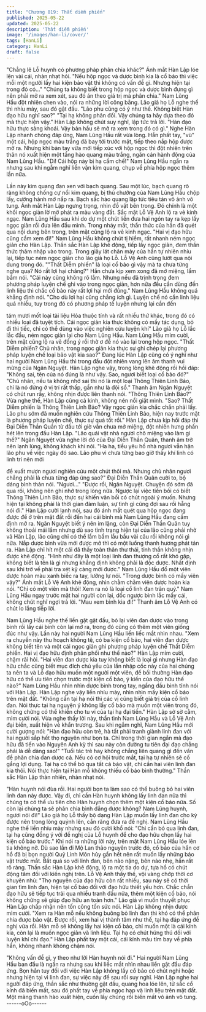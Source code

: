 ```yaml
---
title: "Chương 819: Thất diễm phiến"
published: 2025-05-22
updated: 2025-05-22
description: 'Thất diễm phiến'
image: '/images/han-li/cover/'
tags: [HanLi]
category: HanLi
draft: false
---
```


"Chẳng lẽ Lỗ huynh có phương pháp phân chia khác?" Ánh mắt
Hàn Lập lóe lên vài cái, nhàn nhạt hỏi.
"Nếu hộp ngọc và dược bình kia là cổ bảo thì việc mỗi một người
lấy hai kiện bảo vật thì không có vấn đề gì. Nhưng hiện tại trong
đó có…"
"Chúng ta không biết trong hộp ngọc và dược bình đựng gì nên
phải mở ra xem xét, sau đó án theo giá trị mà phân chia." Nam
Lũng Hầu đột nhiên chen vào, nói ra những lời công bằng.
Lão giả họ Lỗ nghe thế thì nhíu mày, sau đó gật đầu.
"Lão phu cũng có ý như thế. Không biết Hàn đạo hữu nghĩ sao?"
"Tại hạ không phản đối. Vậy chúng ta hãy dựa theo đó mà thực
hiện vậy." Hàn Lập không chút suy nghĩ, lập tức trả lời.
"Hàn đạo hữu thực sảng khoái. Vậy bản hầu sẽ mở ra xem trong
đó có gì." Nghe Hàn Lập nhanh chóng đáp ứng, Nam Lũng Hầu
rất vừa lòng.
Hắn phất tay, "vù" một cái, hộp ngọc màu trắng đã bay tới trước
mặt, tiếp theo nắp hộp được mở ra.
Nhưng khi bàn tay vừa mới tiếp xúc với hộp ngọc thì đột nhiên
trên thân nó xuất hiện một tầng hào quang màu trắng, ngăn cản
hành động của Nam Lũng Hầu.
"Di! Cái hộp này bị hạ cấm chế!" Nam Lũng Hầu ngẩn ra nhưng
sau khi ngẫm nghĩ liền vận kim quang, chụp về phía hộp ngọc
thêm lần nữa.

Lần này kim quang đan xen với bạch quang.
Sau một lúc, bạch quang rõ ràng không chống cự nổi kim quang,
bị thủ chưởng của Nam Lũng Hầu chộp lấy, cường hành mở nắp
ra.
Bạch sắc hào quang lập tức tiêu tán vô ảnh vô tung.
Ánh mắt Hàn Lập ngưng trọng, nhìn đồ vật bên trong. Đó chính là
một khối ngọc giản lờ mờ phát ra màu vàng đất.
Sắc mặt Lỗ Vệ Anh lộ ra vẻ kinh ngạc. Nam Lũng Hầu sau khi do
dự một chút liền đưa hai ngón tay ra kẹp lấy ngọc giản rồi đưa lên
đầu mình.
Trong nháy mắt, thần thức của hắn đã quét qua nội dung bên
trong, trên mặt cũng lộ ra vẻ kinh ngạc.
"Hai vị đạo hữu cũng cầm xem đi!" Nam Lũng Hầu không chút tị
hiềm, rất nhanh ném ngọc giản cho Hàn Lập.
Thần sắc Hàn Lập khẽ động, tiếp lấy ngọc giản, đem thần thức
thâm nhập vào trong.
Trong giây lát chân mày của hắn tự nhiên nhíu lại, tiếp tục ném
ngọc giản cho lão giả họ Lỗ.
Lỗ Vệ Anh cũng lướt qua nội dung trong đó.
""Thất Diễm phiến" là loại cổ bảo gì vậy mà ta chưa từng nghe
qua? Nó rất lợi hại chăng?" Hắn chưa kịp xem xong đã mở miệng,
lẩm bẩm nói.
"Cái này cũng không rõ lắm. Nhưng nếu đã trịnh trọng đem
phương pháp luyện chế ghi vào trong ngọc giản, hơn nữa đều cần
dùng đến linh liệu thì chắc cổ bảo này rất lợi hại mới đúng." Nam
Lũng Hầu không quá khẳng định nói.
"Cho dù lợi hại cũng chẳng ích gì. Luyện chế nó cần linh liệu quá
nhiều, tuy trong đó có phương pháp tế luyện nhưng lại cần đến

tám mươi mốt loại tài liệu Hỏa thuộc tính và rất nhiều thứ khác,
trong đó có nhiều loại đã tuyệt tích. Cái ngọc giản kia thực không
có mấy tác dụng, bỏ đi thì tiếc, chỉ có thể dùng vào việc nghiên
cứu luyện khí" Lão giả họ Lỗ lắc lắc đầu, ném ngọc giản lại cho
Nam Lũng Hầu.
Nam Lũng Hầu mỉm cười, trên mặt cũng lộ ra vẻ đồng ý rồi thờ ơ
để nó vào lại trong hộp ngọc.
"Thất Diễm phiến? Chủ nhân, trong ngọc giản kia thực sự ghi
chép lại phương pháp luyện chế loại bảo vật kia sao?" Đang lúc
Hàn Lập cũng có ý nghĩ như hai người Nam Lũng Hầu thì trong
đầu đột nhiên vang lên âm thanh vui mừng của Ngân Nguyệt.
Hàn Lập nghe vậy, trong lòng khẽ động rồi hồi đáp:
"Không sai, tên của nó đúng là như vậy. Sao, ngươi biết loại cổ
bảo đó?"
"Chủ nhân, nếu ta không nhớ sai thì nó là một loại Thông Thiên
Linh Bảo, chỉ là nó đứng ở vị trí rất thấp, gần như là đội sổ."
Thanh âm Ngân Nguyệt có chút run rẩy, không nhịn được liên
thanh nói.
"Thông Thiên Linh Bảo?" Vừa nghe thế, Hàn Lập cũng cả kinh,
không nén nổi giật mình.
"Sao? Thất Diễm phiến là Thông Thiên Linh Bảo? Vậy ngọc giản
kia chắc chắn phải lấy. Lão phu sớm đã muốn nghiên cứu Thông
Thiên Linh Bảo, hiện nay trước mặt là phương pháp luyện chế,
thực sự quá tốt rồi." Hàn Lập chưa kịp hồi đáp thì Đại Diễn Thần
Quân từ đầu tới giờ vẫn chưa mở miệng, đột nhiên hưng phấn
hét lên trong đầu Hàn Lập.
"Lão quái vật nhà ngươi chõ miệng vào làm gì thế?" Ngân Nguyệt
vừa nghe lời đó của Đại Diễn Thần Quân, thanh âm trở nên lạnh
lùng, không khách khí nói.
"Ha ha, tiểu yêu hồ nhà ngươi vẫn hận lão phu về việc ngày đó
sao. Lão phu vì chưa từng bao giờ thấy khí linh có linh trí nên mới

đề xuất mượn ngươi nghiên cứu một chút thôi mà. Nhưng chủ
nhân ngươi chẳng phải là chưa từng đáp ứng sao?" Đại Diễn
Thần Quân cười to, bộ dáng bình thản nói.
"Ngươi…"
"Được rồi, Ngân Nguyệt. Chuyện đó sớm đã qua rồi, không nên
ghi nhớ trong lòng nữa. Ngược lại việc tiền bối có biết Thông
Thiên Linh Bảo, thực sự khiến vãn bối có chút ngoài ý muốn.
Nhưng hiện tại không phải là thời gian đàm luận, sự tình gì cũng
đợi sau rồi hẵng nói đi." Hàn Lập cười lạnh nói, sau đó ánh mắt
quét qua hộp ngọc đang được để ở trên mặt đất rồi đến hai cái
bình mà Nam Lũng Hầu đang cầm định mở ra.
Ngân Nguyệt biết ý nên im lặng, còn Đại Diễn Thần Quân tuy
không thoải mái lắm nhưng dù sao tình trạng hiện tại của lão cũng
phải nhờ vả Hàn Lập, lão cũng chỉ có thể lầm bầm lầu bầu vài câu
rồi không nói gì nữa.
Nắp dược bình vừa mới được mở thì có một luồng thanh hương
phát tán ra.
Hàn Lập chỉ hít một cái đã thấy toàn thân thư thái, tinh thần không
nhịn được khẽ động.
"Hình như đây là một loại linh đan thượng cổ rất khó gặp, không
biết là tên là gì nhưng khẳng định không phải là độc dược. Nhất
định sau khi trở về phải tra xét kỹ càng mới được." Nam Lũng Hầu
đổ một viên dược hoàn màu xanh biếc ra tay, lưỡng lự nói.
"Trong dược bình có mấy viên vậy?" Ánh mắt Lỗ Vệ Anh khẽ
động, nhìn chằm chằm viên dược hoàn kia nói.
"Chỉ có một viên mà thôi! Xem ra nó là loại cổ linh đan trân quý."
Nam Lũng Hầu ngay trước mặt hai người còn lại, dốc ngược bình
lắc mấy cái, không chút nghĩ ngợi trả lời.
"Mau xem bình kia đi!" Thanh âm Lỗ Vệ Anh có chút lo lắng tiếp
lời.

Nam Lũng Hầu nghe thế liền gật gật đầu, bỏ lại viên đan dược
vào trong bình rồi lấy cái bình còn lại mở ra, trong đó cũng có
thêm một viên giống đúc như vậy.
Lần này hai người Nam Lũng Hầu liền liếc mắt nhìn nhau.
"Xem ra chuyến này thu hoạch không tệ, có ba kiện cổ bảo, hai
viên đan dược không biết tên và một cái ngọc giản ghi phương
pháp luyện chế Thất Diễm phiến. Hai vị đạo hữu định phân phối
như thế nào?" Hàn Lập mỉm cười, chậm rãi hỏi.
"Hai viên đan dược kia tuy không biết là loại gì nhưng Hàn đạo
hữu chắc cũng biết mục đích chủ yếu của lần nhập cốc này của
hai chúng ta nên ta và Lỗ đạo hữu muốn một người một viên, để
bồi thường Hàn đạo hữu có thể ưu tiên chọn trước một kiện cổ
bảo, ý kiến của đạo hữu thế nào?" Nam Lũng Hầu nhìn nhìn dược
bình trong tay, ngẩng đầu bình tĩnh nói với Hàn Lập.
Hàn Lập nghe vậy liền nhíu mày, nhìn nhìn mấy kiện cổ bảo trên
mặt đất.
"Không cần tại hạ nói thì các vị cũng biết giá trị của cổ linh đan.
Nói thực tại hạ nguyện ý không lấy cổ bảo mà muốn một viên
trong đó, không chừng có thể khiến cho tu vi của tại hạ đại tiến."
Hàn Lập sờ sờ cằm, mỉm cười nói.
Vừa nghe thấy lời này, thần tình Nam Lũng Hầu và Lỗ Vệ Anh đại
biến, xuất hiện vẻ khẩn trương. Sau khi ngẫm nghĩ, Nam Lũng
Hầu mới cười gượng nói:
"Hàn đạo hữu còn trẻ, hà tất phải tranh giành linh đan với hai
người sắp hết thọ nguyên như bọn ta. Chỉ trong thời gian ngắn mà
đạo hữu đã tiến vào Nguyên Anh kỳ thì sau này còn đường tu tiên
đại đạo chẳng phải là dễ dàng sao!"
"Tuổi tác trẻ hay không chẳng liên quang gì đến vấn đề phân chia
đan dược cả. Nếu có cơ hội trước mắt, tại hạ tự nhiên sẽ cố gắng
lợi dụng. Tại hạ có thể bỏ qua tất cả bảo vật, chỉ cần hai viên linh
đan kia thôi. Nói thực hiện tại Hàn mỗ không thiếu cổ bảo bình
thường." Thần sắc Hàn Lập thản nhiên, nhàn nhạt nói.

"Hàn huynh nói đùa rồi. Hai người bọn ta làm sao có thể buông bỏ
hai viên linh đan này được. Vậy đi, chỉ cần Hàn huynh không lấy
linh đan nữa thì chúng ta có thể ưu tiên cho Hàn huynh chọn thêm
một kiện cổ bảo nữa. Số còn lại chúng ta sẽ phân chia bình đẳng
được không? Nam Lũng huynh, ngươi nói đi!" Lão giả họ Lỗ thấy
bộ dạng Hàn Lập muốn lấy linh đan cho kỳ được nên trong lòng
quýnh lên, cắn răng đưa ra đề nghị.
Nam Lũng Hầu nghe thế liền nhíu mày nhưng sau đó cười khổ
nói: "Chỉ cần bỏ qua linh đan, tại hạ cũng đồng ý với đề nghị của
Lỗ huynh để cho đạo hữu chọn lấy hai kiện cổ bảo trước."
Khi nói ra những lời này, trên mặt Nam Lũng Hầu lóe lên tia không
nỡ. Dù sao lần đi Mộ Lan thảo nguyên trước đó, cổ bảo của hắn
cơ hồ đã bị bọn người Quỷ Linh Môn hủy gần hết nên rất muốn
lấy những bảo vật trước mắt. Bất quá so với linh đan, bên nào
nặng, bên nào nhẹ, hắn rất rõ ràng.
Thần sắc Hàn Lập khẽ động, lộ ra một tia do dự, tựa hồ có chút
động tâm đối với kiến nghị trên.
Lỗ Vệ Anh thấy thế, vội vàng chớp thời cơ khuyên nhủ:
"Thọ nguyên của đạo hữu còn rất nhiều, sau này sẽ có thời gian
tìm linh đan, hiện tại cổ bảo đối với đạo hữu thiết yếu hơn. Chắc
chắn đạo hữu sẽ tiếp tục trải qua nhiều tranh đấu nữa, thêm một
kiện cổ bảo, nói không chừng sẽ giúp đạo hữu an toàn hơn." Lão
giả vì muốn thuyết phục Hàn Lập chấp nhận nên tốn công tốn sức
nói.
Hàn Lập không nhịn được mỉm cười.
"Xem ra Hàn mỗ nếu không buông bỏ linh đan thì khó có thể phân
chia được bảo vật. Được rồi, xem hai vị thành tâm như thế, tại hạ
đáp ứng đề nghị vừa rồi. Hàn mỗ sẽ không lấy hai kiện cổ bảo,
chỉ muốn một là cái kính kia, còn lại là muốn ngọc giản và linh
liệu. Tại hạ có chút hứng thú đối với luyện khí chi đạo." Hàn Lập
phất tay một cái, cái kính màu tím bay về phía hắn, không nhanh
không chậm nói.

"Không vấn đề gì, y theo như lời Hàn huynh nói đi." Hai người
Nam Lũng Hầu ban đầu là ngẩn ra nhưng sau khi liếc mắt nhìn
nhau liền gật đầu đáp ứng.
Bọn hắn tuy đối với việc Hàn Lập không lấy cổ bảo có chút nghi
hoặc nhưng hiện tại vì linh đan, sự việc này để sau rồi suy nghĩ.
Hàn Lập nghe hai người đáp ứng, thần sắc như thường gật đầu,
quang hoa lóe lên, tử sắc cổ kính đã biến mất, sau đó phất tay về
phía ngọc hạp và linh liệu trên mặt đất.
Một mảng thanh hào xuất hiện, cuốn lấy chúng rồi biến mất vô
ảnh vô tung.
------oOo------
